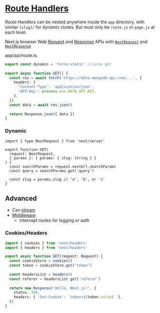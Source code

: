 # [Route Handlers]()

Route Handlers can be nested anywhere inside the `app` directory, with similar `[slug]/` for dynamic routes. But must only be   `route.js` or `page.js` at each level.

Next.js browser Web [Request](https://developer.mozilla.org/docs/Web/API/Request) and [Response](https://developer.mozilla.org/docs/Web/API/Response) APIs with [`NextRequest`](https://nextjs.org/docs/app/api-reference/functions/next-request) and [`NextResponse`](https://nextjs.org/docs/app/api-reference/functions/next-response) 

app/api/route.ts

```ts
export const dynamic = 'force-static' //cache get
 
export async function GET() {
  const res = await fetch('https://data.mongodb-api.com/...', {
    headers: {
      'Content-Type': 'application/json',
      'API-Key': process.env.DATA_API_KEY,
    },
  })
  const data = await res.json()
 
  return Response.json({ data })
}
```

### Dynamic

```tsx
import { type NextRequest } from 'next/server'

export function GET(
  request: NextRequest,
  { params }: { params: { slug: string } }
) {
  const searchParams = request.nextUrl.searchParams
  const query = searchParams.get('query')
  
  const slug = params.slug // 'a', 'b', or 'c'
}
```

## Advanced

- Can [stream](https://nextjs.org/docs/app/building-your-application/routing/route-handlers#streaming)
- [Middleware](https://nextjs.org/docs/app/building-your-application/routing/middleware)
  - intercept routes for logging or auth

### Cookies/Headers

```ts
import { cookies } from 'next/headers'
import { headers } from 'next/headers'

export async function GET(request: Request) {
  const cookieStore = cookies()
  const token = cookieStore.get('token')
  
  const headersList = headers()
  const referer = headersList.get('referer')
 
  return new Response('Hello, Next.js!', {
    status: 200,
    headers: { 'Set-Cookie': `token=${token.value}` },
  })
}
```

## 